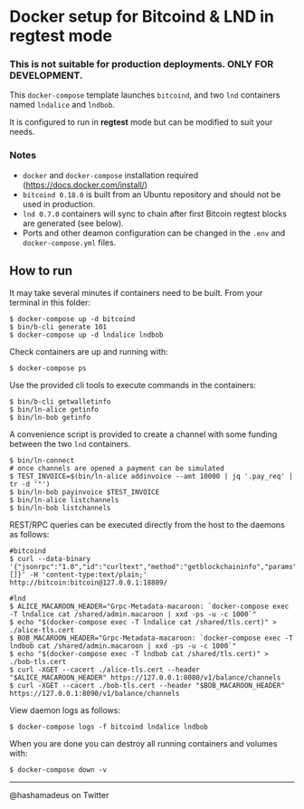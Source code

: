 # Docker setup for Bitcoind & LND in regtest mode

### This is not suitable for production deployments. ONLY FOR DEVELOPMENT.

This `docker-compose` template launches `bitcoind`, and two `lnd` containers named `lndalice` and `lndbob`.

It is configured to run in **regtest** mode but can be modified to suit your needs.

### Notes
 - `docker` and `docker-compose` installation required (https://docs.docker.com/install/)
 - `bitcoind 0.18.0` is built from an Ubuntu repository and should not be used in production.
 - `lnd 0.7.0` containers will sync to chain after first Bitcoin regtest blocks are generated (see below).
 - Ports and other deamon configuration can be changed in the `.env` and `docker-compose.yml` files.

## How to run
It may take several minutes if containers need to be built. From your terminal in this folder:

```
$ docker-compose up -d bitcoind
$ bin/b-cli generate 101
$ docker-compose up -d lndalice lndbob
```

Check containers are up and running with:
```
$ docker-compose ps
```

Use the provided cli tools to execute commands in the containers:
```
$ bin/b-cli getwalletinfo
$ bin/ln-alice getinfo
$ bin/ln-bob getinfo
```

A convenience script is provided to create a channel with some funding between the two `lnd` containers.
```
$ bin/ln-connect
# once channels are opened a payment can be simulated
$ TEST_INVOICE=$(bin/ln-alice addinvoice --amt 10000 | jq '.pay_req' | tr -d '"')
$ bin/ln-bob payinvoice $TEST_INVOICE
$ bin/ln-alice listchannels
$ bin/ln-bob listchannels
```

REST/RPC queries can be executed directly from the host to the daemons as follows:
```
#bitcoind
$ curl --data-binary '{"jsonrpc":"1.0","id":"curltext","method":"getblockchaininfo","params":[]}' -H 'content-type:text/plain;' http://bitcoin:bitcoin@127.0.0.1:18889/

#lnd
$ ALICE_MACAROON_HEADER="Grpc-Metadata-macaroon: `docker-compose exec -T lndalice cat /shared/admin.macaroon | xxd -ps -u -c 1000`"
$ echo "$(docker-compose exec -T lndalice cat /shared/tls.cert)" > ./alice-tls.cert
$ BOB_MACAROON_HEADER="Grpc-Metadata-macaroon: `docker-compose exec -T lndbob cat /shared/admin.macaroon | xxd -ps -u -c 1000`"
$ echo "$(docker-compose exec -T lndbob cat /shared/tls.cert)" > ./bob-tls.cert
$ curl -XGET --cacert ./alice-tls.cert --header "$ALICE_MACAROON_HEADER" https://127.0.0.1:8080/v1/balance/channels
$ curl -XGET --cacert ./bob-tls.cert --header "$BOB_MACAROON_HEADER" https://127.0.0.1:8090/v1/balance/channels
```

View daemon logs as follows:
```
$ docker-compose logs -f bitcoind lndalice lndbob
```

When you are done you can destroy all running containers and volumes with:
```
$ docker-compose down -v
```

---
@hashamadeus on Twitter
